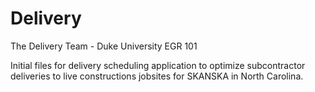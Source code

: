# Delivery
The Delivery Team - Duke University EGR 101

Initial files for delivery scheduling application to optimize subcontractor deliveries to live constructions jobsites for SKANSKA in North Carolina.

